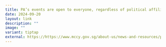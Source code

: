 ```yaml
---
title: PA’s events are open to everyone, regardless of political affiliations
date: 2024-09-20
layout: link
description: ""
image: ""
variant: tiptap
external: https://https://www.mccy.gov.sg/about-us/news-and-resources/parliamentary-matters/2024/Sep/PAs-events-are-open-to-everyone-regardless-of-political-affiliations
---
```

